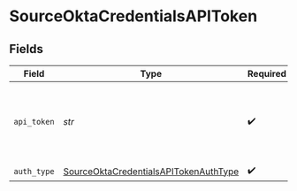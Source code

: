 # SourceOktaCredentialsAPIToken


## Fields

| Field                                                                                                                                | Type                                                                                                                                 | Required                                                                                                                             | Description                                                                                                                          |
| ------------------------------------------------------------------------------------------------------------------------------------ | ------------------------------------------------------------------------------------------------------------------------------------ | ------------------------------------------------------------------------------------------------------------------------------------ | ------------------------------------------------------------------------------------------------------------------------------------ |
| `api_token`                                                                                                                          | *str*                                                                                                                                | :heavy_check_mark:                                                                                                                   | An Okta token. See the <a href="https://docs.airbyte.com/integrations/sources/okta">docs</a> for instructions on how to generate it. |
| `auth_type`                                                                                                                          | [SourceOktaCredentialsAPITokenAuthType](../../models/shared/sourceoktacredentialsapitokenauthtype.md)                                | :heavy_check_mark:                                                                                                                   | N/A                                                                                                                                  |